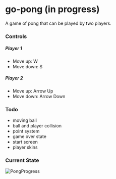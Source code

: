 # go-pong (in progress)

A game of pong that can be played by two players.

### Controls

##### Player 1

-   Move up: W
-   Move down: S

##### Player 2

-   Move up: Arrow Up
-   Move down: Arrow Down

### Todo

-   moving ball
-   ball and player collision
-   point system
-   game over state
-   start screen
-   player skins

### Current State
![PongProgress](https://user-images.githubusercontent.com/11229485/160543131-6f4d2833-0234-42ad-aa6b-e0b6a6f7be2c.JPG)
